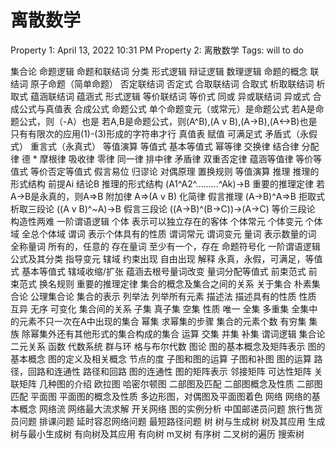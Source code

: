 # 离散数学

Property 1: April 13, 2022 10:31 PM
Property 2: 离散数学
Tags: will to do

集合论
命题逻辑
命题和联结词
分类
形式逻辑
辩证逻辑
数理逻辑
命题的概念
联结词
原子命题（简单命题）
否定联结词
否定式
合取联结词
合取式
析取联结词
析取式
蕴涵联结词
蕴涵式
形式逻辑
等价联结词
等价式
同或
异或联结词
异或式
合成公式与真值表
合成公式
命题公式
单个命题变元（或常元）是命题公式
若A是命题公式，则（-A）也是
若A,B是命题公式，则(A^B),(A v B),(A->B),(A<->B)也是
只有有限次的应用(1)-(3)形成的字符串才行
真值表
赋值
可满足式
矛盾式（永假式）
重言式（永真式）
等值演算
等值式
基本等值式
幂等律
交换律
结合律
分配律
德 * 摩根律
吸收律
零律
同一律
排中律
矛盾律
双重否定律
蕴涵等值律
等价等值式
等价否定等值式
假言易位
归谬论
对偶原理
置换规则
等值演算
推理
推理的形式结构
前提Ai
结论B
推理的形式结构
(A1^A2^………^Ak)->B
重要的推理定律
若A->B是永真的，则A=>B
附加律
A=>(A v B)
化简律
假言推理
(A->B)^A=>B
拒取式
析取三段论
((A v B)^~A)->B
假言三段论
((A->B)^(B->C))->(A->C)
等价三段论
构造性两难
一阶谓语逻辑
个体
表示可以独立存在的客体
个体常元
个体变元
个体域
全总个体域
谓词
表示个体具有的性质
谓词常元
谓词变元
量词
表示数量的词
全称量词
所有的，任意的
存在量词
至少有一个，存在
命题符号化
一阶谓语逻辑公式及其分类
指导变元
辖域
约束出现
自由出现
解释
永真，永假，可满足，等值式
基本等值式
辖域收缩/扩张
蕴涵去根号量词改变
量词分配等值式
前束范式
前束范式
换名规则
重要的推理定律
集合的概念及集合之间的关系
关于集合
朴素集合论
公理集合论
集合的表示
列举法
列举所有元素
描述法
描述具有的性质
性质
互异
无序
可变化
集合间的关系
子集
真子集
空集
性质
唯一
全集
多重集
全集中的元素不只一次在A中出现的集合
幂集
求幂集的步骤
集合的元素个数
有穷集
集族
除幂集外还有其他形式的集合构成的集合
运算
交集
并集
补集
谓词逻辑
集合论
二元关系
函数
代数系统
群与环
格与布尔代数
图论
图的基本概念及矩阵表示
图的基本概念
图的定义及相关概念
节点的度
子图和图的运算
子图和补图
图的运算
路径，回路和连通性
路径和回路
图的连通性
图的矩阵表示
邻接矩阵
可达性矩阵
关联矩阵
几种图的介绍
欧拉图
哈密尔顿图
二部图及匹配
二部图概念及性质
二部图匹配
平面图
平面图的概念及性质
多边形图，对偶图及平面图着色
网络
网络的基本概念
网络流
网络最大流求解
开关网络
图的实例分析
中国邮递员问题
旅行售货员问题
排课问题
延时容忍网络问题
最短路径问题
树
树与生成树
树及其应用
生成树与最小生成树
有向树及其应用
有向树
m叉树
有序树
二叉树的遍历
搜索树